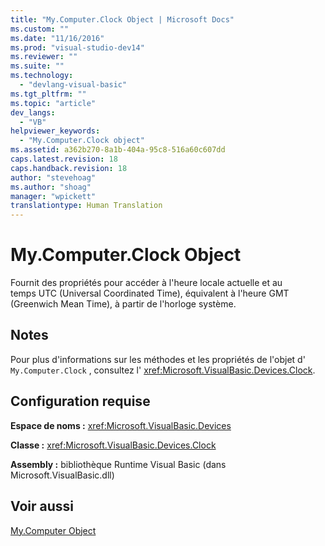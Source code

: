 ```yaml
---
title: "My.Computer.Clock Object | Microsoft Docs"
ms.custom: ""
ms.date: "11/16/2016"
ms.prod: "visual-studio-dev14"
ms.reviewer: ""
ms.suite: ""
ms.technology: 
  - "devlang-visual-basic"
ms.tgt_pltfrm: ""
ms.topic: "article"
dev_langs: 
  - "VB"
helpviewer_keywords: 
  - "My.Computer.Clock object"
ms.assetid: a362b270-8a1b-404a-95c8-516a60c607dd
caps.latest.revision: 18
caps.handback.revision: 18
author: "stevehoag"
ms.author: "shoag"
manager: "wpickett"
translationtype: Human Translation
---
```

# My.Computer.Clock Object
Fournit des propriétés pour accéder à l'heure locale actuelle et au temps UTC \(Universal Coordinated Time\), équivalent à l'heure GMT \(Greenwich Mean Time\), à partir de l'horloge système.  
  
## Notes  
 Pour plus d'informations sur les méthodes et les propriétés de l'objet d' `My.Computer.Clock` , consultez l' <xref:Microsoft.VisualBasic.Devices.Clock>.  
  
## Configuration requise  
 **Espace de noms :** <xref:Microsoft.VisualBasic.Devices>  
  
 **Classe :** <xref:Microsoft.VisualBasic.Devices.Clock>  
  
 **Assembly :** bibliothèque Runtime Visual Basic \(dans Microsoft.VisualBasic.dll\)  
  
## Voir aussi  
 [My.Computer Object](../../../visual-basic/language-reference/objects/my-computer-object.md)
